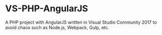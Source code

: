 # VS-PHP-AngularJS
A PHP project with AngularJS written in Visual Studio Community 2017 to avoid chaos such as Node.js, Webpack, Gulp, etc.
